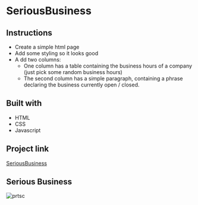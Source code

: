 # SeriousBusiness

## Instructions

* Create a simple html page
* Add some styling so it looks good
* A dd two columns:
  * One column has a table containing the business hours of a company (just pick some random business hours)
  * The second column has a simple paragraph, containing a phrase declaring the business currently open / closed.
  
## Built with

- HTML
- CSS
- Javascript

## Project link
[SeriousBusiness](https://floorjulessegers.github.io/SeriousBusiness/)

## Serious Business

![prtsc](https://user-images.githubusercontent.com/49682756/65493001-3ec2a780-deb2-11e9-8cff-0bebdacfdab1.png)
